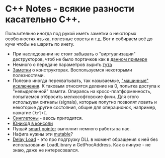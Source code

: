 # C++ Notes - всякие разности касательно C++.

Пользительно иногда под рукой иметь заметки о некоторых особенностях языка, полезные советы и т.д.
Вот и собираем всё до кучи чтобы не шарить по инету.

- При наследовании не стоит забывать о "виртуализации" деструкторов, чтоб не было портачков как в [данном примере](VirtualDestructors)
- Немного о передаче параметров зырить [тута](Parameters)
- [Заметки](constructors) о конструкторах. Воспользуемся некоторыми полезностями.
- Полезно иногда перехватывать, так называемые, ["машинные" исключения](exceptions). К таковым относятся деление на 0, попытка доступа к "невыделенной" памяти. Опираясь на кросс-платформенность, попытаемся отбросить мелкософтовские фичи. Для этого используем сигналы (signals), которые попутно позволят ловить и некоторые другие состояния, общие для операционок, например, нажатие `Ctrl+C`.
- [Синглетоны](singleton) - авось пригодится.
- [Юникод в консоли](console_unicode)
- Пущай [smart pointer](smart_pointers) выполнит немного работы за нас.
- Нафига нужны эти [mutable](mutable)?
- [Delay Load](DelayLoad) - это про подгрузку DLL в момент обращения к ней без использования LoadLibrary и GetProcAddress. Как в линухе - не знаю, даже не интересовался.
